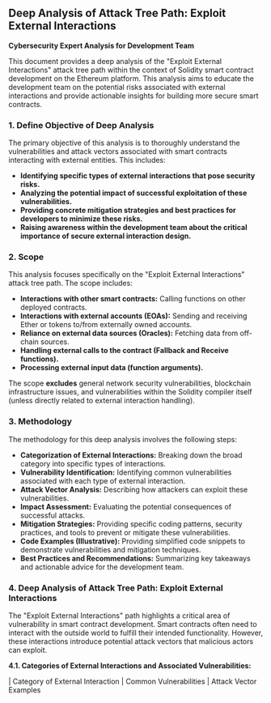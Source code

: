 ## Deep Analysis of Attack Tree Path: Exploit External Interactions

**Cybersecurity Expert Analysis for Development Team**

This document provides a deep analysis of the "Exploit External Interactions" attack tree path within the context of Solidity smart contract development on the Ethereum platform. This analysis aims to educate the development team on the potential risks associated with external interactions and provide actionable insights for building more secure smart contracts.

### 1. Define Objective of Deep Analysis

The primary objective of this analysis is to thoroughly understand the vulnerabilities and attack vectors associated with smart contracts interacting with external entities. This includes:

* **Identifying specific types of external interactions that pose security risks.**
* **Analyzing the potential impact of successful exploitation of these vulnerabilities.**
* **Providing concrete mitigation strategies and best practices for developers to minimize these risks.**
* **Raising awareness within the development team about the critical importance of secure external interaction design.**

### 2. Scope

This analysis focuses specifically on the "Exploit External Interactions" attack tree path. The scope includes:

* **Interactions with other smart contracts:** Calling functions on other deployed contracts.
* **Interactions with external accounts (EOAs):** Sending and receiving Ether or tokens to/from externally owned accounts.
* **Reliance on external data sources (Oracles):**  Fetching data from off-chain sources.
* **Handling external calls to the contract (Fallback and Receive functions).**
* **Processing external input data (function arguments).**

The scope **excludes** general network security vulnerabilities, blockchain infrastructure issues, and vulnerabilities within the Solidity compiler itself (unless directly related to external interaction handling).

### 3. Methodology

The methodology for this deep analysis involves the following steps:

* **Categorization of External Interactions:**  Breaking down the broad category into specific types of interactions.
* **Vulnerability Identification:**  Identifying common vulnerabilities associated with each type of external interaction.
* **Attack Vector Analysis:**  Describing how attackers can exploit these vulnerabilities.
* **Impact Assessment:**  Evaluating the potential consequences of successful attacks.
* **Mitigation Strategies:**  Providing specific coding patterns, security practices, and tools to prevent or mitigate these vulnerabilities.
* **Code Examples (Illustrative):**  Providing simplified code snippets to demonstrate vulnerabilities and mitigation techniques.
* **Best Practices and Recommendations:**  Summarizing key takeaways and actionable advice for the development team.

### 4. Deep Analysis of Attack Tree Path: Exploit External Interactions

The "Exploit External Interactions" path highlights a critical area of vulnerability in smart contract development. Smart contracts often need to interact with the outside world to fulfill their intended functionality. However, these interactions introduce potential attack vectors that malicious actors can exploit.

**4.1. Categories of External Interactions and Associated Vulnerabilities:**

| Category of External Interaction | Common Vulnerabilities                                  | Attack Vector Examples